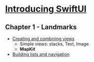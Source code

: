 # [Introducing SwiftUI](https://developer.apple.com/tutorials/swiftui/)

## Chapter 1 - Landmarks
* [Creating and combining views](https://developer.apple.com/tutorials/swiftui/creating-and-combining-views)
    * Simple views: stacks, Text, Image
    * **MapKit**
* [Building lists and navigation](https://developer.apple.com/tutorials/swiftui/building-lists-and-navigation)

